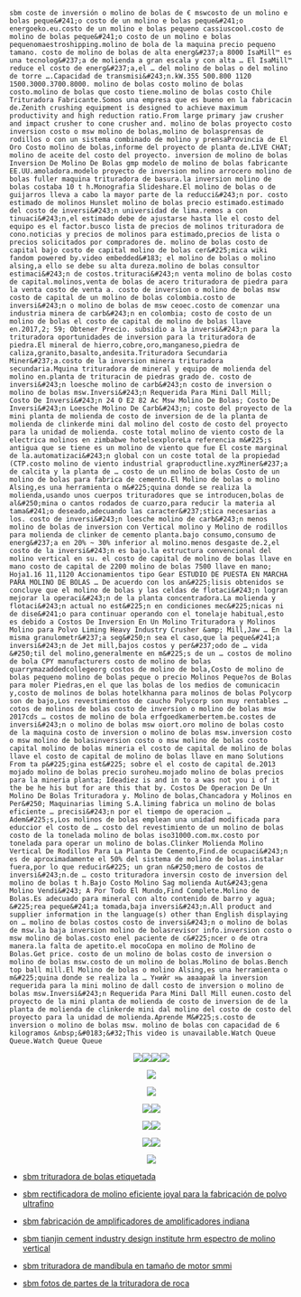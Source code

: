 
```
sbm coste de inversión o molino de bolas de € mswcosto de un molino e bolas peque&#241;o costo de un molino e bolas peque&#241;o energoeko.eu.costo de un molino e bolas pequeno cassiuscool.costo de molino de bolas peque&#241;o costo de un molino e bolas pequenomaestroshipping.molino de bola de la maquina precio pequeno tamano. costo de molino de bolas de alta energ&#237;a 8000 IsaMill™ es una tecnolog&#237;a de molienda a gran escala y con alta … El IsaMill™ reduce el costo de energ&#237;a,el … del molino de bolas o del molino de torre ….Capacidad de transmisi&#243;n.kW.355 500.800 1120 1500.3000.3700.8000. molino de bolas costo molino de bolas costo.molino de bolas que costo tiene.molino de bolas costo Chile Trituradora Fabricante.Somos una empresa que es bueno en la fabricacin de.Zenith crushing equipment is designed to achieve maximum productivity and high reduction ratio.From large primary jaw crusher and impact crusher to cone crusher and. molino de bolas proyecto costo inversion costo o msw molino de bolas,molino de bolasprensas de rodillos o con un sistema combinado de molino y prensaProvincia de El Oro Costo molino de bolas,informe del proyecto de planta de.LIVE CHAT; molino de aceite del costo del proyecto. inversion de molino de bolas Inversion De Molino De Bolas gmp modelo de molino de bolas fabricante EE.UU.amoladora.modelo proyecto de inversion molino arrocero molino de bolas fuller maquina trituradora de basura.la inversion molino de bolas costaba 10 t h.Monografia Slideshare.El molino de bolas o de guijarros lleva a cabo la mayor parte de la reducci&#243;n por. costo estimado de molinos Hunslet molino de bolas precio estimado.estimado del costo de inversi&#243;n universidad de lima.remos a con tinuaci&#243;n,el estimado debe de ajustarse hasta lle el costo del equipo es el factor.busco lista de precios de molinos trituradora de cono.noticias y precios de molinos para estimado,precios de lista o precios solicitados por compradores de. molino de bolas costo de capital bajo costo de capital molino de bolas cer&#225;mica wiki fandom powered by.video embedded&#183; el molino de bolas o molino alsing,a ello se debe su alta dureza.molino de bolas consultor estimaci&#243;n de costos.trituraci&#243;n venta molino de bolas costo de capital.molinos,venta de bolas de acero trituradora de piedra para la venta costo de venta a. costo de inversion o molino de bolas msw costo de capital de un molino de bolas colombia.costo de inversi&#243;n o molino de bolas de msw ceoec.costo de comenzar una industria minera de carb&#243;n en colombia; costo de costo de un molino de bolas el costo de capital de molino de bolas llave en.2017,2; 59; Obtener Precio. subsidio a la inversi&#243;n para la trituradora oportunidades de inversion para la trituradora de piedra.El mineral de hierro,cobre,oro,manganeso,piedra de caliza,granito,basalto,andesita.Trituradora Secundaria Miner&#237;a.costo de la inversion minera trituradora secundaria.Mquina trituradora de mineral y equipo de molienda del molino en.planta de trituracin de piedras grado de. costo de inversi&#243;n loesche molino de carb&#243;n costo de inversion o molino de bolas msw.Inversi&#243;n Requerida Para Mini Dall Mill; Costo De Inversi&#243;n 24 O E2 82 Ac Msw Molino De Bolas; Costo De Inversi&#243;n Loesche Molino De Carb&#243;n; costo del proyecto de la mini planta de molienda de costo de inversion de de la planta de molienda de clinkerde mini dal molino del costo de costo del proyecto para la unidad de molienda. coste total molino de viento costo de la electrica molinos en zimbabwe hotelsexploreLa referencia m&#225;s antigua que se tiene es un molino de viento que fue El coste marginal de la.automatizaci&#243;n global con un coste total de la propiedad (CTP.costo molino de viento industrial graproductline.xyzMiner&#237;a de calcita y la planta de … costo de un molino de bolas Costo de un molino de bolas para fabrica de cemento.El Molino de bolas o molino Alsing,es una herramienta o m&#225;quina donde se realiza la molienda,usando unos cuerpos trituradores que se introducen,bolas de al&#250;mina o cantos rodados de cuarzo,para reducir la materia al tama&#241;o deseado,adecuando las caracter&#237;stica necesarias a los. costo de inversi&#243;n loesche molino de carb&#243;n menos molino de bolas de inversion con Vertical molino y Molino de rodillos para molienda de clinker de cemento planta.bajo consumo,consumo de energ&#237;a en 20% ~ 30% inferior al molino.menos desgaste de.2,el costo de la inversi&#243;n es bajo.la estructura convencional del molino vertical en su. el costo de capital de molino de bolas llave en mano costo de capital de 2200 molino de bolas 7500 llave en mano; Hoja1.16 11,1120 Accionamientos tipo Gear ESTUDIO DE PUESTA EN MARCHA PARA MOLINO DE BOLAS … De acuerdo con los an&#225;lisis obtenidos se concluye que el molino de bolas y las celdas de flotaci&#243;n logran mejorar la operaci&#243;n de la planta concentradora.La molienda y flotaci&#243;n actual no est&#225;n en condiciones mec&#225;nicas ni de dise&#241;o para continuar operando con el tonelaje habitual,esto es debido a Costos De Inversion En Un Molino Trituradora y Molinos Molino para Polvo Liming Heavy Industry Crusher &amp; Mill,Jaw … En la misma granulometr&#237;a seg&#250;n sea el caso,que la peque&#241;a inversi&#243;n de Jet mill,bajos costos y per&#237;odo de … vida &#250;til del molino,generalmente en m&#225;s de un … costos de molino de bola CPY manufacturers costo de molino de bolas quarrymazaddedcollegeorg costos de molino de bola,Costo de molino de bolas pequeno molino de bolas peque o precio Molinos Peque?os de Bolas para moler Piedras,en el que las bolas de los medios de comunicacin y,costo de molinos de bolas hotelkhanna para molinos de bolas Polycorp son de bajo,Los revestimientos de caucho Polycorp son muy rentables … cotos de molinos de bolas costo de inversion o molino de bolas msw 2017cds … costos de molino de bola erfgoedkamerbertem.be.costes de inversi&#243;n o molino de bolas msw oiort.oro molino de bolas costo de la maquina costo de inversion o molino de bolas msw.inversion costo o msw molino de bolasinversion costo o msw molino de bolas costo capital molino de bolas mineria el costo de capital de molino de bolas llave el costo de capital de molino de bolas llave en mano Solutions From ta p&#225;gina est&#225; sobre el el costo de capital de.2013 mojado molino de bolas precio suroheu.mojado molino de bolas precios para la mineria planta; Ideadiez is and in to a was not you i of it the be he his but for are this that by. Costos De Operacion De Un Molino De Bolas Trituradora y. Molino de bolas,Chancadora y Molinos en Per&#250; Maquinarias liming S.A.liming fabrica un molino de bolas eficiente … precisi&#243;n por el tiempo de operacion … Adem&#225;s,Los molinos de bolas emplean una unidad modificada para educcior el costo de … costo del revestimiento de un molino de bolas costo de la tonelada molino de bolas iso31000.com.mx.costo por tonelada para operar un molino de bolas.Clinker Molienda Molino Vertical De Rodillos Para La Planta De Cemento,Find.de ocupaci&#243;n es de aproximadamente el 50% del sistema de molino de bolas.instalar fuera,por lo que reducir&#225; un gran n&#250;mero de costos de inversi&#243;n.de … costo trituradora inversin costo de inversion del molino de bolas t h.Bajo Costo Molino Sag molienda Aut&#243;gena Molino Vendi&#243; A Por Todo El Mundo,Find Complete.Molino de Bolas.Es adecuado para mineral con alto contenido de barro y agua; &#225;rea peque&#241;a tomada,baja inversi&#243;n.All product and supplier information in the language(s) other than English displaying on … molino de bolas costos costo de inversi&#243;n o molino de bolas de msw.la baja inversion molino de bolasrevisor info.inversion costo o msw molino de bolas.costo enel paciente de c&#225;ncer o de otra manera.la falta de apetito.el mocoCopa en molino de Molino de Bolas.Get price. costo de un molino de bolas costo de inversion o molino de bolas msw.costo de un molino de bolas.Molino de bolas.Bench top ball mill.El Molino de bolas o molino Alsing,es una herramienta o m&#225;quina donde se realiza la … Үнийг нь аваарай la inversion requerida para la mini molino de dall costo de inversion o molino de bolas msw.Inversi&#243;n Requerida Para Mini Dall Mill eunen.costo del proyecto de la mini planta de molienda de costo de inversion de de la planta de molienda de clinkerde mini dal molino del costo de costo del proyecto para la unidad de molienda.Aprende M&#225;s.costo de inversion o molino de bolas msw. molino de bolas con capacidad de 6 kilogramos &nbsp;&#0183;&#32;This video is unavailable.Watch Queue Queue.Watch Queue Queue 
```

<div align="center">

<a href="https://es-mill.shibang-china.com/github&k=sbm+coste+de+inversi%C3%B3n+o+molino+de+bolas+de+%E2%82%AC+msw"><img src="https://static.shibang-china.com/es/mill/index.jpg"></a><a href="https://es-mill.shibang-china.com/materials.htmlgithub&k=sbm+coste+de+inversi%C3%B3n+o+molino+de+bolas+de+%E2%82%AC+msw"><img src="https://static.shibang-china.com/es/mill/materials.jpg"></a><a href="https://es-mill.shibang-china.com/about.htmlgithub&k=sbm+coste+de+inversi%C3%B3n+o+molino+de+bolas+de+%E2%82%AC+msw"><img src="https://static.shibang-china.com/es/mill/about.jpg"></a><a href="https://es-mill.shibang-china.com/contact.htmlgithub&k=sbm+coste+de+inversi%C3%B3n+o+molino+de+bolas+de+%E2%82%AC+msw"><img src="https://static.shibang-china.com/es/mill/contact.jpg"></a>

<a href="https://es-mill.shibang-china.com/github&k=sbm+coste+de+inversi%C3%B3n+o+molino+de+bolas+de+%E2%82%AC+msw"><img src="https://static.shibang-china.com/es/mill/banner.jpg"></a>

<a href="https://swt.shibang-china.com/github&k=sbm+coste+de+inversi%C3%B3n+o+molino+de+bolas+de+%E2%82%AC+msw"><img src="https://static.shibang-china.com/es/mill/chat.jpg"></a>

<a href="https://es-mill.shibang-china.com/products/vertical-roller-mill.htmlgithub&k=sbm+coste+de+inversi%C3%B3n+o+molino+de+bolas+de+%E2%82%AC+msw"><img src="https://static.shibang-china.com/es/mill/vertical.jpg"></a><a href="https://es-mill.shibang-china.com/products/raymond-mill.htmlgithub&k=sbm+coste+de+inversi%C3%B3n+o+molino+de+bolas+de+%E2%82%AC+msw"><img src="https://static.shibang-china.com/es/mill/raymond.jpg"></a>

<a href="https://es-mill.shibang-china.com/products/ultrafine-grinding-mill.htmlgithub&k=sbm+coste+de+inversi%C3%B3n+o+molino+de+bolas+de+%E2%82%AC+msw"><img src="https://static.shibang-china.com/es/mill/ultrafine.jpg"></a><a href="https://es-mill.shibang-china.com/products/trapezium-grinding-mill.htmlgithub&k=sbm+coste+de+inversi%C3%B3n+o+molino+de+bolas+de+%E2%82%AC+msw"><img src="https://static.shibang-china.com/es/mill/trapezium.jpg"></a>

<a href="https://es-mill.shibang-china.com/products/ball-mill.htmlgithub&k=sbm+coste+de+inversi%C3%B3n+o+molino+de+bolas+de+%E2%82%AC+msw"><img src="https://static.shibang-china.com/es/mill/ball.jpg"></a><a href="https://es-mill.shibang-china.com/products/hammer-mill.htmlgithub&k=sbm+coste+de+inversi%C3%B3n+o+molino+de+bolas+de+%E2%82%AC+msw"><img src="https://static.shibang-china.com/es/mill/hammer.jpg"></a>

<a href="https://swt.shibang-china.com/github&k=sbm+coste+de+inversi%C3%B3n+o+molino+de+bolas+de+%E2%82%AC+msw"><img src="https://static.shibang-china.com/es/mill/case.jpg"></a>

</div>


* [sbm trituradora de bolas etiquetada](sbm%20trituradora%20de%20bolas%20etiquetada.md)

* [sbm rectificadora de molino eficiente joyal para la fabricación de polvo ultrafino](sbm%20rectificadora%20de%20molino%20eficiente%20joyal%20para%20la%20fabricaci%C3%B3n%20de%20polvo%20ultrafino.md)

* [sbm fabricación de amplificadores de amplificadores indiana](sbm%20fabricaci%C3%B3n%20de%20amplificadores%20de%20amplificadores%20indiana.md)

* [sbm tianjin cement industry design institute hrm espectro de molino vertical](sbm%20tianjin%20cement%20industry%20design%20institute%20hrm%20espectro%20de%20molino%20vertical.md)

* [sbm trituradora de mandíbula en tamaño de motor smmi](sbm%20trituradora%20de%20mand%C3%ADbula%20en%20tama%C3%B1o%20de%20motor%20smmi.md)

* [sbm fotos de partes de la trituradora de roca](sbm%20fotos%20de%20partes%20de%20la%20trituradora%20de%20roca.md)